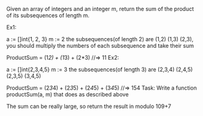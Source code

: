 Given an array of integers and an integer m, return the sum of the product of its subsequences of length m.

Ex1:

a := []int{1, 2, 3}
m := 2
the subsequences(of length 2) are (1,2) (1,3) (2,3), you should multiply the numbers of each subsequence and take their sum

ProductSum = (1*2) + (1*3) + (2*3) //=> 11
Ex2:

a := []int{2,3,4,5}
m := 3
the subsequences(of length 3) are (2,3,4) (2,4,5) (2,3,5) (3,4,5)

ProductSum = (2*3*4) + (2*3*5) + (2*4*5) + (3*4*5) //=> 154
Task:
Write a function productSum(a, m) that does as described above

The sum can be really large, so return the result in modulo 109+7